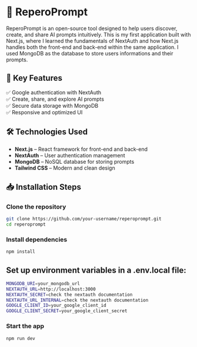 # 🚀 ReperoPrompt

ReperoPrompt is an open-source tool designed to help users discover, create, and share AI prompts intuitively.
This is my first application built with Next.js, where I learned the fundamentals of NextAuth and how Next.js handles both the front-end and back-end within the same application. I used MongoDB as the database to store users informations and their prompts.

## 🌟 Key Features

✅ Google authentication with NextAuth<br/>
✅ Create, share, and explore AI prompts<br/>
✅ Secure data storage with MongoDB<br/>
✅ Responsive and optimized UI<br/>


## 🛠️ Technologies Used
- **Next.js** – React framework for front-end and back-end
- **NextAuth** – User authentication management
- **MongoDB** – NoSQL database for storing prompts
- **Tailwind CSS** – Modern and clean design

## 📥 Installation Steps

### Clone the repository
```bash
git clone https://github.com/your-username/reperoprompt.git
cd reperoprompt
```
### Install dependencies
```bash
npm install
```
## Set up environment variables in a .env.local file:
```bash
MONGODB_URI=your_mongodb_url
NEXTAUTH_URL=http://localhost:3000
NEXTAUTH_SECRET=check the nextauth documentation
NEXTAUTH_URL_INTERNAL=check the nextauth documentation
GOOGLE_CLIENT_ID=your_google_client_id
GOOGLE_CLIENT_SECRET=your_google_client_secret
```
### Start the app
```bash
npm run dev
```

